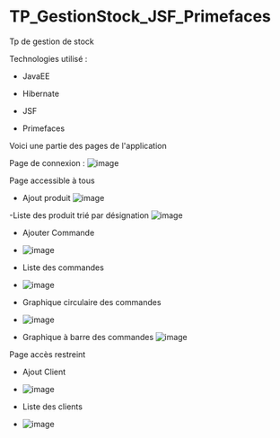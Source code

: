 # TP_GestionStock_JSF_Primefaces

Tp de gestion de stock 

Technologies utilisé :

- JavaEE

- Hibernate

- JSF

- Primefaces

Voici une partie des pages de l'application

Page de connexion : 
![image](https://user-images.githubusercontent.com/56021893/115106641-4cdd8a80-9f66-11eb-885a-04813bf5f5e1.png)

Page accessible à tous 

- Ajout produit
![image](https://user-images.githubusercontent.com/56021893/115107027-a941a980-9f68-11eb-9d0e-66d02984e247.png)

-Liste des produit trié par désignation
![image](https://user-images.githubusercontent.com/56021893/115106774-e2791a00-9f66-11eb-81a1-0b7e2d9cb1d6.png)

- Ajouter Commande
- ![image](https://user-images.githubusercontent.com/56021893/115106931-0a1cb200-9f68-11eb-8f08-f0de3941ae91.png)

- Liste des commandes
- ![image](https://user-images.githubusercontent.com/56021893/115106884-a98d7500-9f67-11eb-879f-684f9dd94201.png)

- Graphique circulaire des commandes
- ![image](https://user-images.githubusercontent.com/56021893/115106854-692df700-9f67-11eb-8793-6ec113221835.png)

- Graphique à barre des commandes
![image](https://user-images.githubusercontent.com/56021893/115106866-82cf3e80-9f67-11eb-81a6-48809e63c3fc.png)


Page accès restreint

- Ajout Client
- ![image](https://user-images.githubusercontent.com/56021893/115107130-3b49b200-9f69-11eb-94f5-0fdb7a56c8a8.png)

- Liste des clients
- ![image](https://user-images.githubusercontent.com/56021893/115107144-4b619180-9f69-11eb-944e-fa7a96ed7be5.png)
